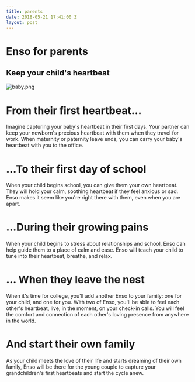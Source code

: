 ```yaml
---
title: parents
date: 2018-05-21 17:41:00 Z
layout: post
---
```


# Enso for parents
## Keep your child's heartbeat 
![baby.png](/uploads/baby.png)
# From their first heartbeat...

Imagine capturing your baby's heartbeat in their first days. Your partner can keep your newborn's precious heartbeat with them when they travel for work. When maternity or paternity leave ends, you can carry your baby's heartbeat with you to the office. 

# ...To their first day of school

When your child begins school, you can give them your own heartbeat. They will hold your calm, soothing heartbeat if they feel anxious or sad. Enso makes it seem like you're right there with them, even when you are apart. 

# ...During their growing pains

When your child begins to stress about relationships and school, Enso can help guide them to a place of calm and ease. Enso will teach your child to tune into their heartbeat, breathe, and relax.

# ... When they leave the nest

When it's time for college, you'll add another Enso to your family: one for your child, and one for you. With two of Enso, you'll be able to feel each other's heartbeat, live, in the moment, on your check-in calls. You will feel the comfort and connection of each other's loving presence from anywhere in the world. 

# And start their own family

As your child meets the love of their life and starts dreaming of their own family, Enso will be there for the young couple to capture your grandchildren's first heartbeats and start the cycle anew.